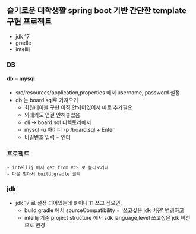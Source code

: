 ## 슬기로운 대학생활 spring boot 기반 간단한 template 구현 프로젝트  

* jdk 17 
* gradle
* intellij

### DB 
#### db =  mysql
- src/resources/application,properties 에서 username, password 설정 
- db 는 board.sql로 가져오기
  - 회원테이블 구현 아직 안되어있어서 따로 추가필요
  - 외래키도 연결 안해놓았음
  - cli -> board.sql 디렉토리에서 
  - mysql -u 아이디 -p /board.sql + Enter
  - 비밀번호 입력 + 엔터

### 프로젝트 
    - intellij 에서 get from VCS 로 불러오거나 
    - 다운 받아서 build.gradle 클릭 

### jdk
- jdk 17 로 설정 되어있는데 8 이나 11 쓰고 싶으면, 
  - build.gradle 에서 sourceCompatibility = '쓰고싶은 jdk 버전' 변경하고 
  - intellij 기준 project structure 에서 sdk language,level 쓰고싶은 jdk 버전으로 변경

